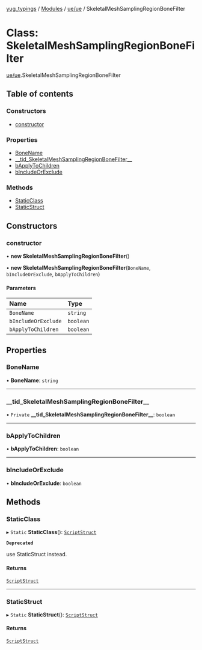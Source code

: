 [yug_typings](../README.md) / [Modules](../modules.md) / [ue/ue](../modules/ue_ue.md) / SkeletalMeshSamplingRegionBoneFilter

# Class: SkeletalMeshSamplingRegionBoneFilter

[ue/ue](../modules/ue_ue.md).SkeletalMeshSamplingRegionBoneFilter

## Table of contents

### Constructors

- [constructor](ue_ue.SkeletalMeshSamplingRegionBoneFilter.md#constructor)

### Properties

- [BoneName](ue_ue.SkeletalMeshSamplingRegionBoneFilter.md#bonename)
- [\_\_tid\_SkeletalMeshSamplingRegionBoneFilter\_\_](ue_ue.SkeletalMeshSamplingRegionBoneFilter.md#__tid_skeletalmeshsamplingregionbonefilter__)
- [bApplyToChildren](ue_ue.SkeletalMeshSamplingRegionBoneFilter.md#bapplytochildren)
- [bIncludeOrExclude](ue_ue.SkeletalMeshSamplingRegionBoneFilter.md#bincludeorexclude)

### Methods

- [StaticClass](ue_ue.SkeletalMeshSamplingRegionBoneFilter.md#staticclass)
- [StaticStruct](ue_ue.SkeletalMeshSamplingRegionBoneFilter.md#staticstruct)

## Constructors

### constructor

• **new SkeletalMeshSamplingRegionBoneFilter**()

• **new SkeletalMeshSamplingRegionBoneFilter**(`BoneName`, `bIncludeOrExclude`, `bApplyToChildren`)

#### Parameters

| Name | Type |
| :------ | :------ |
| `BoneName` | `string` |
| `bIncludeOrExclude` | `boolean` |
| `bApplyToChildren` | `boolean` |

## Properties

### BoneName

• **BoneName**: `string`

___

### \_\_tid\_SkeletalMeshSamplingRegionBoneFilter\_\_

• `Private` **\_\_tid\_SkeletalMeshSamplingRegionBoneFilter\_\_**: `boolean`

___

### bApplyToChildren

• **bApplyToChildren**: `boolean`

___

### bIncludeOrExclude

• **bIncludeOrExclude**: `boolean`

## Methods

### StaticClass

▸ `Static` **StaticClass**(): [`ScriptStruct`](ue_ue.ScriptStruct.md)

**`Deprecated`**

use StaticStruct instead.

#### Returns

[`ScriptStruct`](ue_ue.ScriptStruct.md)

___

### StaticStruct

▸ `Static` **StaticStruct**(): [`ScriptStruct`](ue_ue.ScriptStruct.md)

#### Returns

[`ScriptStruct`](ue_ue.ScriptStruct.md)
